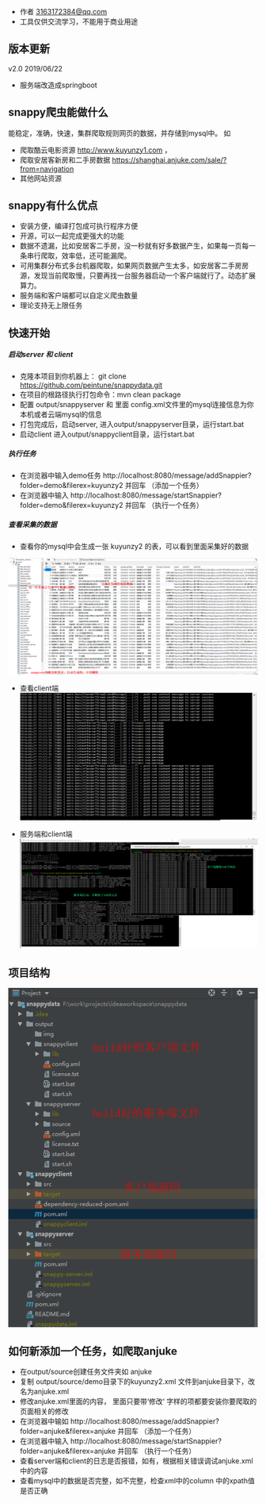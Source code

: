 
- 作者 <3163172384@qq.com>
- 工具仅供交流学习，不能用于商业用途

## 版本更新
v2.0    2019/06/22 
- 服务端改造成springboot

## snappy爬虫能做什么

能稳定，准确，快速，集群爬取规则网页的数据，并存储到mysql中。 如
- 爬取酷云电影资源 http://www.kuyunzy1.com ，
- 爬取安居客新房和二手房数据 https://shanghai.anjuke.com/sale/?from=navigation
- 其他网站资源
## snappy有什么优点
- 安装方便，编译打包成可执行程序方便
- 开源，可以一起完成更强大的功能
- 数据不遗漏，比如安居客二手房，没一秒就有好多数据产生，如果每一页每一条串行爬取，效率低，还可能漏爬。
- 可用集群分布式多台机器爬取，如果网页数据产生太多，如安居客二手房房源，发现当前爬取慢，只要再找一台服务器启动一个客户端就行了。动态扩展算力。
- 服务端和客户端都可以自定义爬虫数量
- 理论支持无上限任务

## 快速开始
##### 启动server 和 client
- 克隆本项目到你机器上： git clone https://github.com/peintune/snappydata.git
- 在项目的根路径执行打包命令：mvn clean package
- 配置 output/snappyserver 和 里面 config.xml文件里的mysql连接信息为你本机或者云端mysql的信息
- 打包完成后，启动server, 进入output/snappyserver目录，运行start.bat
- 启动client 进入output/snappyclient目录，运行start.bat

##### 执行任务
- 在浏览器中输入demo任务 http://localhost:8080/message/addSnappier?folder=demo&filerex=kuyunzy2 并回车 （添加一个任务）
- 在浏览器中输入 http://localhost:8080/message/startSnappier?folder=demo&filerex=kuyunzy2  并回车 （执行一个任务）

##### 查看采集的数据
- 查看你的mysql中会生成一张 kuyunzy2 的表，可以看到里面采集好的数据

![Alt text](./output/img/data.png)

- 查看client端
![Alt text](./output/img/client.gif)

- 服务端和client端
![Alt text](./output/img/start.png)

## 项目结构
![Alt text](./output/img/project.png)


## 如何新添加一个任务，如爬取anjuke 
- 在output/source创建任务文件夹如 anjuke
- 复制 output/source/demo目录下的kuyunzy2.xml 文件到anjuke目录下，改名为anjuke.xml
- 修改anjuke.xml里面的内容， 里面只要带‘修改‘ 字样的项都要安装你要爬取的页面相关的修改
- 在浏览器中输如 http://localhost:8080/message/addSnappier?folder=anjuke&filerex=anjuke 并回车 （添加一个任务）
- 在浏览器中输入 http://localhost:8080/message/startSnappier?folder=anjuke&filerex=anjuke  并回车 （执行一个任务）
- 查看server端和client的日志是否报错，如有，根据相关错误调试anjuke.xml中的内容
- 查看mysql中的数据是否完整，如不完整，检查xml中的column 中的xpath值是否正确
